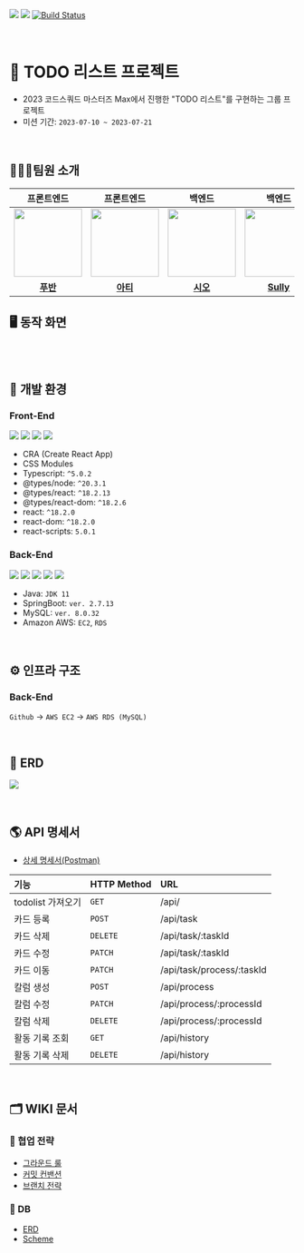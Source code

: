 
![](https://img.shields.io/badge/Last_Upadate-2023--07--20-blue)
![](https://img.shields.io/badge/Sprint-2-green)
[![Build Status](https://img.shields.io/endpoint.svg?url=https%3A%2F%2Factions-badge.atrox.dev%2F%2Fcodesquad-gwanaksan%2Fkiosk-max%2Fbadge%3Fref%3Ddev&style=flat)](https://actions-badge.atrox.dev//codesquad-gwanaksan/kiosk-max/goto?ref=dev)

<br/>

# 📜 TODO 리스트 프로젝트
- 2023 코드스쿼드 마스터즈 Max에서 진행한 "TODO 리스트"를 구현하는 그룹 프로젝트
- 미션 기간: `2023-07-10 ~ 2023-07-21`

<br/>

## 🧑🏻‍💻팀원 소개
|                                                    프론트엔드                                                    |                                                    프론트엔드                                                    |                                                          백엔드                                                          |                                                       백엔드                                                       |                                                      백엔드                                                      |                                                       백엔드                                                       |
|:-----------------------------------------------------------------------------------------------------------:|:-----------------------------------------------------------------------------------------------------------:|:---------------------------------------------------------------------------------------------------------------------:|:---------------------------------------------------------------------------------------------------------------:|:-------------------------------------------------------------------------------------------------------------:|:---------------------------------------------------------------------------------------------------------------:|
| <a href="https://github.com/gunoc"><img src = "https://avatars.githubusercontent.com/gunoc" width="120px;"> | <a href="https://github.com/lolWK"><img src = "https://avatars.githubusercontent.com/lolWK" width="120px;"> | <a href="https://github.com/chunghye98"><img src = "https://avatars.githubusercontent.com/chunghye98" width="120px;"> | <a href="https://github.com/won4885"><img src = "https://avatars.githubusercontent.com/won4885" width="120px;"> | <a href="https://github.com/sudago"><img src = "https://avatars.githubusercontent.com/sudago" width="120px;"> | <a href="https://github.com/CDBchan"><img src = "https://avatars.githubusercontent.com/CDBchan" width="120px;"> |                                         |                                         |
|                                     [**푸반**](https://github.com/gunoc)                                      |                                     [**아티**](https://github.com/lolWK)                                      |                                        [**시오**](https://github.com/chunghye98)                                        |                                     [**Sully**](https://github.com/won4885)                                     |                                      [**지안**](https://github.com/sudago)                                      |                                    [**Charile**](https://github.com/CDBchan)                                    |


## 🖥️ 동작 화면


<br/>

<br/>

## 🔧️ 개발 환경
### Front-End

![](https://img.shields.io/badge/-ReactJs-61DAFB?logo=react&logoColor=white&style=flat)
![](https://img.shields.io/badge/css-1572B6?style=for-the-badge&logo=css3&logoColor=white&style=flat)
![](https://camo.githubusercontent.com/a91f29fbfde227665b0cd5a447c0b035180e8a285bfef1ec8d91c8ba80fcaa20/68747470733a2f2f696d672e736869656c64732e696f2f62616467652f547970657363726970742d3331373843363f7374796c653d666c6174266c6f676f3d54797065536372697074266c6f676f436f6c6f723d7768697465)
![](https://camo.githubusercontent.com/e3883202fdd9cb44fd6a62f35730342d5cd477c3d76a2140aa38aa87eac6b224/68747470733a2f2f696d672e736869656c64732e696f2f62616467652f2d56697375616c25323053747564696f253230436f64652d3030374143433f7374796c653d666c6174266c6f676f3d56697375616c25323053747564696f253230436f6465266c6f676f436f6c6f723d7768697465)

- CRA (Create React App)
- CSS Modules
- Typescript: `^5.0.2`
- @types/node: `^20.3.1`
- @types/react: `^18.2.13`
- @types/react-dom: `^18.2.6`
- react: `^18.2.0`
- react-dom: `^18.2.0`
- react-scripts: `5.0.1`

### Back-End
![](https://img.shields.io/badge/Java-007396?style=flat&logo=Java&logoColor=white)
![](https://img.shields.io/badge/SpringBoot-6DB33F?style=flat&logo=SpringBoot&logoColor=white)
![](https://img.shields.io/badge/MySQL-4479A1?style=flat&logo=MySQL&logoColor=white)
![](https://img.shields.io/badge/Amazon_AWS-232F3E?style=flat&logo=amazonaws)
![](https://img.shields.io/badge/GitActions-2088FF?style=flat&logo=githubactions&logoColor=white)

- Java: `JDK 11`
- SpringBoot: `ver. 2.7.13`
- MySQL: `ver. 8.0.32`
- Amazon AWS: `EC2`, `RDS`

<br/>

## ⚙️ 인프라 구조
### Back-End
`Github` -> `AWS EC2` -> `AWS RDS (MySQL)`

<br/>

## 💾 ERD
![](https://user-images.githubusercontent.com/62871026/254807800-fa460514-f837-4734-aba7-64251e7d6682.png)

<br/>

## 🌎 API 명세서
- [상세 명세서(Postman)](https://documenter.getpostman.com/view/26597299/2s946bAu7a)

| 기능            | HTTP Method | URL                       |
|:--------------|:------------|:--------------------------|
| todolist 가져오기 | `GET`       | /api/                     |
| 카드 등록         | `POST`      | /api/task                 |
| 카드 삭제         | `DELETE`    | /api/task/:taskId         |
| 카드 수정         | `PATCH`     | /api/task/:taskId         |
| 카드 이동         | `PATCH`     | /api/task/process/:taskId |
| 칼럼 생성         | `POST`      | /api/process              |
| 칼럼 수정         | `PATCH`     | /api/process/:processId   |
| 칼럼 삭제         | `DELETE`    | /api/process/:processId   |
| 활동 기록 조회      | `GET`       | /api/history              |
| 활동 기록 삭제      | `DELETE`    | /api/history              |

<br/>

## 🗂️ WIKI 문서
### 🤝 협업 전략
- [그라운드 룰](https://github.com/masters2023-2nd-project-traveler/todo-max/wiki/%EA%B7%B8%EB%9D%BC%EC%9A%B4%EB%93%9C-%EB%A3%B0)
- [커밋 컨밴션](https://github.com/masters2023-2nd-project-traveler/todo-max/wiki/%EC%BB%A4%EB%B0%8B-%EC%BB%A8%EB%B0%B4%EC%85%98)
- [브랜치 전략](https://github.com/masters2023-2nd-project-traveler/todo-max/wiki/%EB%B8%8C%EB%9E%9C%EC%B9%98-%EC%A0%84%EB%9E%B5)


### 💾 DB
- [ERD](https://github.com/masters2023-2nd-project-traveler/todo-max/wiki/ERD)
- [Scheme](https://github.com/masters2023-2nd-project-traveler/todo-max/wiki/Scheme)
